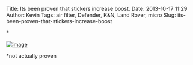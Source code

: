 Title: Its been proven that stickers increase boost.
Date: 2013-10-17 11:29
Author: Kevin
Tags: air filter, Defender, K&amp;N, Land Rover, micro
Slug: its-been-proven-that-stickers-increase-boost

\*

[![image](/media/images/2013/10/wpid-wp-1382005986651.jpg "wp-1382005986651.jpg")](/media/images/2013/10/wpid-wp-1382005986651.jpg)

\*not actually proven
